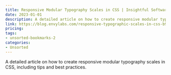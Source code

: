 ```yaml
---
title: Responsive Modular Typography Scales in CSS | Insightful Software
date: 2023-01-01
description: A detailed article on how to create responsive modular typography scales in CSS, including tips and best practices.
link: https://blog.envylabs.com/responsive-typographic-scales-in-css-b9f60431d1c4
pricing: 
tags: 
- unsorted-bookmarks-2 
categories: 
- Unsorted 
---
```


A detailed article on how to create responsive modular typography scales in CSS, including tips and best practices.